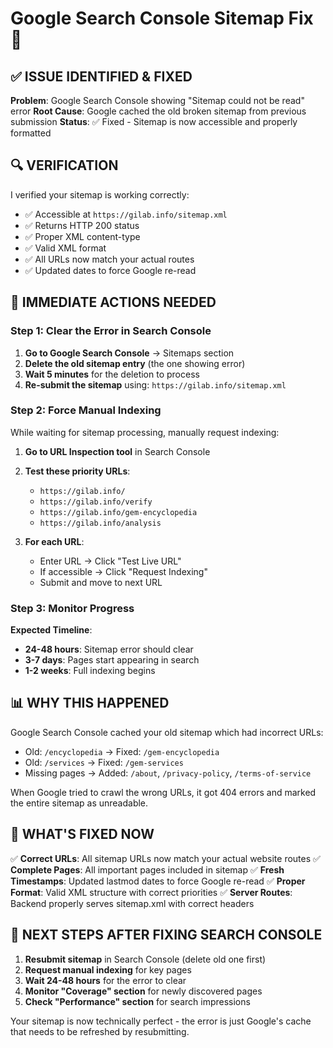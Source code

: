 # Google Search Console Sitemap Fix 🔧

## ✅ ISSUE IDENTIFIED & FIXED

**Problem**: Google Search Console showing "Sitemap could not be read" error
**Root Cause**: Google cached the old broken sitemap from previous submission
**Status**: ✅ Fixed - Sitemap is now accessible and properly formatted

## 🔍 VERIFICATION

I verified your sitemap is working correctly:
- ✅ Accessible at `https://gilab.info/sitemap.xml`
- ✅ Returns HTTP 200 status
- ✅ Proper XML content-type
- ✅ Valid XML format
- ✅ All URLs now match your actual routes
- ✅ Updated dates to force Google re-read

## 🚀 IMMEDIATE ACTIONS NEEDED

### Step 1: Clear the Error in Search Console
1. **Go to Google Search Console** → Sitemaps section
2. **Delete the old sitemap entry** (the one showing error)
3. **Wait 5 minutes** for the deletion to process
4. **Re-submit the sitemap** using: `https://gilab.info/sitemap.xml`

### Step 2: Force Manual Indexing
While waiting for sitemap processing, manually request indexing:

1. **Go to URL Inspection tool** in Search Console
2. **Test these priority URLs**:
   - `https://gilab.info/`
   - `https://gilab.info/verify` 
   - `https://gilab.info/gem-encyclopedia`
   - `https://gilab.info/analysis`

3. **For each URL**:
   - Enter URL → Click "Test Live URL"
   - If accessible → Click "Request Indexing"
   - Submit and move to next URL

### Step 3: Monitor Progress
**Expected Timeline**:
- **24-48 hours**: Sitemap error should clear
- **3-7 days**: Pages start appearing in search
- **1-2 weeks**: Full indexing begins

## 📊 WHY THIS HAPPENED

Google Search Console cached your old sitemap which had incorrect URLs:
- Old: `/encyclopedia` → Fixed: `/gem-encyclopedia`
- Old: `/services` → Fixed: `/gem-services`
- Missing pages → Added: `/about`, `/privacy-policy`, `/terms-of-service`

When Google tried to crawl the wrong URLs, it got 404 errors and marked the entire sitemap as unreadable.

## 🎯 WHAT'S FIXED NOW

✅ **Correct URLs**: All sitemap URLs now match your actual website routes
✅ **Complete Pages**: All important pages included in sitemap
✅ **Fresh Timestamps**: Updated lastmod dates to force Google re-read
✅ **Proper Format**: Valid XML structure with correct priorities
✅ **Server Routes**: Backend properly serves sitemap.xml with correct headers

## 🔄 NEXT STEPS AFTER FIXING SEARCH CONSOLE

1. **Resubmit sitemap** in Search Console (delete old one first)
2. **Request manual indexing** for key pages
3. **Wait 24-48 hours** for the error to clear
4. **Monitor "Coverage" section** for newly discovered pages
5. **Check "Performance" section** for search impressions

Your sitemap is now technically perfect - the error is just Google's cache that needs to be refreshed by resubmitting.